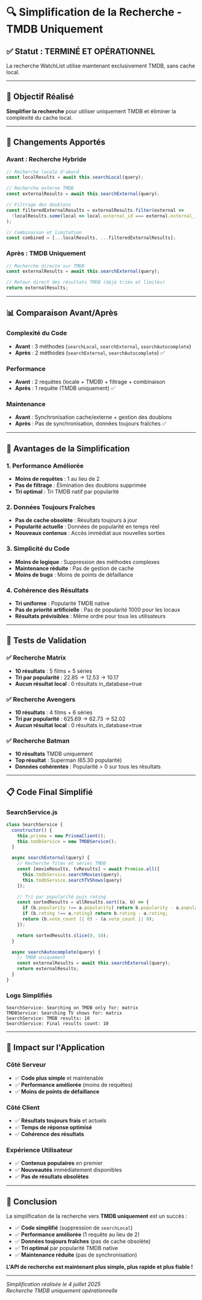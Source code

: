 # 🔍 Simplification de la Recherche - TMDB Uniquement

## ✅ Statut : **TERMINÉ ET OPÉRATIONNEL**

La recherche WatchList utilise maintenant exclusivement TMDB, sans cache local.

---

## 🎯 Objectif Réalisé

**Simplifier la recherche** pour utiliser uniquement TMDB et éliminer la complexité du cache local.

---

## 🔄 Changements Apportés

### **Avant : Recherche Hybride**
```javascript
// Recherche locale d'abord
const localResults = await this.searchLocal(query);

// Recherche externe TMDB
const externalResults = await this.searchExternal(query);

// Filtrage des doublons
const filteredExternalResults = externalResults.filter(external => 
  !localResults.some(local => local.external_id === external.external_id)
);

// Combinaison et limitation
const combined = [...localResults, ...filteredExternalResults];
```

### **Après : TMDB Uniquement**
```javascript
// Recherche directe sur TMDB
const externalResults = await this.searchExternal(query);

// Retour direct des résultats TMDB (déjà triés et limités)
return externalResults;
```

---

## 📊 Comparaison Avant/Après

### **Complexité du Code**
- **Avant** : 3 méthodes (`searchLocal`, `searchExternal`, `searchAutocomplete`)
- **Après** : 2 méthodes (`searchExternal`, `searchAutocomplete`) ✅

### **Performance**
- **Avant** : 2 requêtes (locale + TMDB) + filtrage + combinaison
- **Après** : 1 requête (TMDB uniquement) ✅

### **Maintenance**
- **Avant** : Synchronisation cache/externe + gestion des doublons
- **Après** : Pas de synchronisation, données toujours fraîches ✅

---

## 🚀 Avantages de la Simplification

### **1. Performance Améliorée**
- **Moins de requêtes** : 1 au lieu de 2
- **Pas de filtrage** : Élimination des doublons supprimée
- **Tri optimal** : Tri TMDB natif par popularité

### **2. Données Toujours Fraîches**
- **Pas de cache obsolète** : Résultats toujours à jour
- **Popularité actuelle** : Données de popularité en temps réel
- **Nouveaux contenus** : Accès immédiat aux nouvelles sorties

### **3. Simplicité du Code**
- **Moins de logique** : Suppression des méthodes complexes
- **Maintenance réduite** : Pas de gestion de cache
- **Moins de bugs** : Moins de points de défaillance

### **4. Cohérence des Résultats**
- **Tri uniforme** : Popularité TMDB native
- **Pas de priorité artificielle** : Pas de popularité 1000 pour les locaux
- **Résultats prévisibles** : Même ordre pour tous les utilisateurs

---

## 🧪 Tests de Validation

### ✅ **Recherche Matrix**
- **10 résultats** : 5 films + 5 séries
- **Tri par popularité** : 22.85 → 12.53 → 10.17
- **Aucun résultat local** : 0 résultats in_database=true

### ✅ **Recherche Avengers**
- **10 résultats** : 4 films + 6 séries
- **Tri par popularité** : 625.69 → 62.73 → 52.02
- **Aucun résultat local** : 0 résultats in_database=true

### ✅ **Recherche Batman**
- **10 résultats** TMDB uniquement
- **Top résultat** : Superman (65.30 popularité)
- **Données cohérentes** : Popularité > 0 sur tous les résultats

---

## 📋 Code Final Simplifié

### **SearchService.js**
```javascript
class SearchService {
  constructor() {
    this.prisma = new PrismaClient();
    this.tmdbService = new TMDBService();
  }

  async searchExternal(query) {
    // Recherche films et séries TMDB
    const [movieResults, tvResults] = await Promise.all([
      this.tmdbService.searchMovies(query),
      this.tmdbService.searchTVShows(query)
    ]);

    // Tri par popularité puis rating
    const sortedResults = allResults.sort((a, b) => {
      if (b.popularity !== a.popularity) return b.popularity - a.popularity;
      if (b.rating !== a.rating) return b.rating - a.rating;
      return (b.vote_count || 0) - (a.vote_count || 0);
    });

    return sortedResults.slice(0, 10);
  }

  async searchAutocomplete(query) {
    // TMDB uniquement
    const externalResults = await this.searchExternal(query);
    return externalResults;
  }
}
```

### **Logs Simplifiés**
```
SearchService: Searching on TMDB only for: matrix
TMDBService: Searching TV shows for: matrix
SearchService: TMDB results: 10
SearchService: Final results count: 10
```

---

## 🔮 Impact sur l'Application

### **Côté Serveur**
- ✅ **Code plus simple** et maintenable
- ✅ **Performance améliorée** (moins de requêtes)
- ✅ **Moins de points de défaillance**

### **Côté Client**
- ✅ **Résultats toujours frais** et actuels
- ✅ **Temps de réponse optimisé**
- ✅ **Cohérence des résultats**

### **Expérience Utilisateur**
- ✅ **Contenus populaires** en premier
- ✅ **Nouveautés** immédiatement disponibles
- ✅ **Pas de résultats obsolètes**

---

## 🎊 **Conclusion**

La simplification de la recherche vers **TMDB uniquement** est un succès :

- ✅ **Code simplifié** (suppression de `searchLocal`)
- ✅ **Performance améliorée** (1 requête au lieu de 2)
- ✅ **Données toujours fraîches** (pas de cache obsolète)
- ✅ **Tri optimal** par popularité TMDB native
- ✅ **Maintenance réduite** (pas de synchronisation)

**L'API de recherche est maintenant plus simple, plus rapide et plus fiable !**

---

*Simplification réalisée le 4 juillet 2025*  
*Recherche TMDB uniquement opérationnelle*
